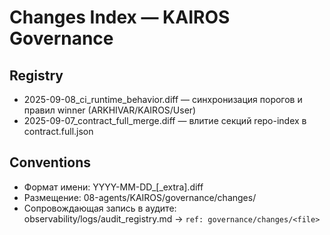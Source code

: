 # Changes Index — KAIROS Governance

## Registry
- 2025-09-08_ci_runtime_behavior.diff — синхронизация порогов и правил winner (ARKHIVAR/KAIROS/User)
- 2025-09-07_contract_full_merge.diff — влитие секций repo-index в contract.full.json

## Conventions
- Формат имени: YYYY-MM-DD_<artifact-or-scope>[_extra].diff
- Размещение: 08-agents/KAIROS/governance/changes/
- Сопровождающая запись в аудите: observability/logs/audit_registry.md → `ref: governance/changes/<file>`
